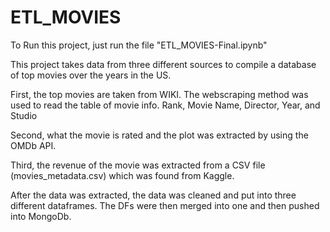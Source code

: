 # ETL_MOVIES

To Run this project, just run the file "ETL_MOVIES-Final.ipynb"

This project takes data from three different sources to compile a database of top movies over the years in the US.

First, the top movies are taken from WIKI. The webscraping method was used to read the table of movie info. Rank, Movie Name, Director, Year, and Studio 

Second, what the movie is rated and the plot was extracted by using the OMDb API.

Third, the revenue of the movie was extracted from a CSV file (movies_metadata.csv) which was found from Kaggle. 

After the data was extracted, the data was cleaned and put into three different dataframes. The DFs were then merged into one and then pushed into MongoDb. 
